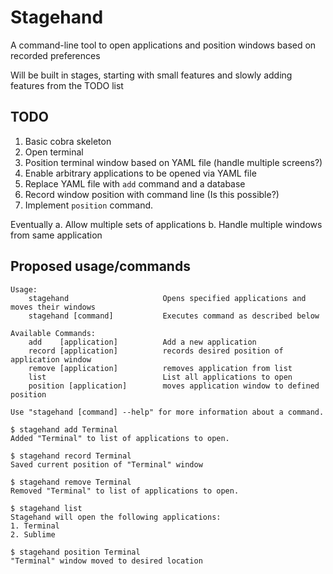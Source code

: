 # Stagehand

A command-line tool to open applications and position windows based on recorded preferences

Will be built in stages, starting with small features and slowly adding features from the TODO list

## TODO
1. Basic cobra skeleton
2. Open terminal
3. Position terminal window based on YAML file (handle multiple screens?)
4. Enable arbitrary applications to be opened via YAML file
5. Replace YAML file with `add` command and a database
6. Record window position with command line (Is this possible?)
7. Implement `position` command.

Eventually
a. Allow multiple sets of applications
b. Handle multiple windows from same application

## Proposed usage/commands
```
Usage:
    stagehand                     Opens specified applications and moves their windows
    stagehand [command]           Executes command as described below

Available Commands:
    add    [application]          Add a new application
    record [application]          records desired position of application window
    remove [application]          removes application from list
    list                          List all applications to open
    position [application]        moves application window to defined position

Use "stagehand [command] --help" for more information about a command.

$ stagehand add Terminal
Added "Terminal" to list of applications to open.

$ stagehand record Terminal
Saved current position of "Terminal" window

$ stagehand remove Terminal
Removed "Terminal" to list of applications to open.

$ stagehand list
Stagehand will open the following applications:
1. Terminal
2. Sublime

$ stagehand position Terminal
"Terminal" window moved to desired location
```
